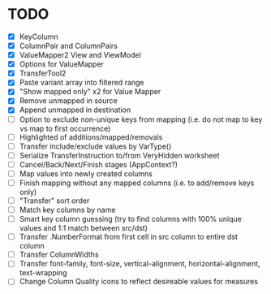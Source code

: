 # TODO

- [x] KeyColumn
- [x] ColumnPair and ColumnPairs
- [x] ValueMapper2 View and ViewModel
- [x] Options for ValueMapper
- [x] TransferTool2
- [x] Paste variant array into filtered range 
- [x] "Show mapped only" x2 for Value Mapper
- [x] Remove unmapped in source
- [x] Append unmapped in destination
- [ ] Option to exclude non-unique keys from mapping (i.e. do not map to key vs map to first occurrence)
- [ ] Highlighted of additions/mapped/removals
- [ ] Transfer include/exclude values by VarType()
- [ ] Serialize TransferInstruction to/from VeryHidden worksheet
- [ ] Cancel/Back/Next/Finish stages (AppContext?)
- [ ] Map values into newly created columns
- [ ] Finish mapping without any mapped columns (i.e. to add/remove keys only)
- [ ] "Transfer" sort order
- [ ] Match key columns by name
- [ ] Smart key column guessing (try to find columns with 100% unique values and 1:1 match between src/dst)
- [ ] Transfer .NumberFormat from first cell in src column to entire dst column
- [ ] Transfer ColumnWidths
- [ ] Transfer font-family, font-size, vertical-alignment, horizontal-alignment, text-wrapping
- [ ] Change Column Quality icons to reflect desireable values for measures